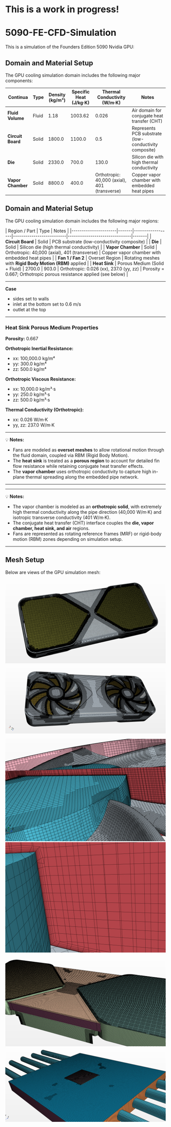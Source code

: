 # This is a work in progress!
# 5090-FE-CFD-Simulation
This is a simulation of the Founders Edition 5090 Nvidia GPU:




## Domain and Material Setup

The GPU cooling simulation domain includes the following major components:

| Continua       | Type  | Density (kg/m³) | Specific Heat (J/kg·K) | Thermal Conductivity (W/m·K) | Notes |
|----------------------|-------|------------------|--------------------------|-------------------------------|-------|
| **Fluid Volume**     | Fluid | 1.18 | 1003.62  | 0.026 | Air domain for conjugate heat transfer (CHT) |
| **Circuit Board**    | Solid | 1800.0 | 1100.0 | 0.5 | Represents PCB substrate (low-conductivity composite) |
| **Die**              | Solid | 2330.0 | 700.0  | 130.0 | Silicon die with high thermal conductivity |
| **Vapor Chamber**    | Solid | 8800.0 | 400.0  | Orthotropic: 40,000 (axial), 401 (transverse) | Copper vapor chamber with embedded heat pipes |

## Domain and Material Setup

The GPU cooling simulation domain includes the following major regions:

| Region / Part        | Type  | Notes |
|----------------------|-------|------------------|--------------------------|-------------------------------|-------|
| **Circuit Board**    | Solid | PCB substrate (low-conductivity composite) |
| **Die**              | Solid | Silicon die (high thermal conductivity) |
| **Vapor Chamber**    | Solid | Orthotropic: 40,000 (axial), 401 (transverse) | Copper vapor chamber with embedded heat pipes |
| **Fan 1 / Fan 2**    | Overset Region | Rotating meshes with **Rigid Body Motion (RBM)** applied |
| **Heat Sink**        | Porous Medium (Solid + Fluid) | 2700.0 | 903.0 | Orthotropic: 0.026 (xx), 237.0 (yy, zz) | Porosity = 0.667; Orthotropic porous resistance applied (see below) |

---
**Case**
- sides set to walls
- inlet at the bottom set to 0.6 m/s
- outlet at the top
---

### Heat Sink Porous Medium Properties

**Porosity:** 0.667  

**Orthotropic Inertial Resistance:**  
- xx: 100,000.0 kg/m⁴  
- yy: 300.0 kg/m⁴  
- zz: 500.0 kg/m⁴  

**Orthotropic Viscous Resistance:**  
- xx: 10,000.0 kg/m³·s  
- yy: 250.0 kg/m³·s  
- zz: 500.0 kg/m³·s  

**Thermal Conductivity (Orthotropic):**  
- xx: 0.026 W/m·K  
- yy, zz: 237.0 W/m·K  

---

💡 **Notes:**
- Fans are modeled as **overset meshes** to allow rotational motion through the fluid domain, coupled via RBM (Rigid Body Motion).  
- The **heat sink** is treated as a **porous region** to account for detailed fin flow resistance while retaining conjugate heat transfer effects.  
- The **vapor chamber** uses orthotropic conductivity to capture high in-plane thermal spreading along the embedded pipe network.

---


---

💡 **Notes:**
- The vapor chamber is modeled as an **orthotropic solid**, with extremely high thermal conductivity along the pipe direction (40,000 W/m·K) and isotropic transverse conductivity (401 W/m·K).  
- The conjugate heat transfer (CHT) interface couples the **die, vapor chamber, heat sink, and air** regions.
- Fans are represented as rotating reference frames (MRF) or rigid-body motion (RBM) zones depending on simulation setup.

---




## Mesh Setup

Below are views of the GPU simulation mesh:

![GPU Mesh - Front View](GPU_Mesh_1.png)
![GPU Mesh - Isometric View](GPU_Mesh_2.png)

![GPU Mesh - Boundary Layer](BL_1.png)
![GPU Mesh - Boundary Layer Zoomed](BL_2.png)

![GPU Mesh - Internals](GPU_Mesh_Int1.png)
![GPU Mesh - Internals](GPU_Mesh_Int2.png)

